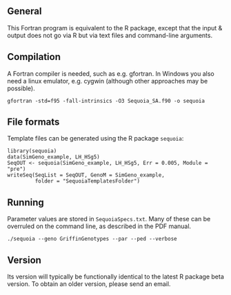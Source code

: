 ## General
This Fortran program is equivalent to the R package, except that the input & output does not go via R but via text files and command-line arguments. 


## Compilation
A Fortran compiler is needed, such as e.g. gfortran. In Windows you also need a linux emulator, e.g. cygwin (although other approaches may be possible).
```
gfortran -std=f95 -fall-intrinsics -O3 Sequoia_SA.f90 -o sequoia
```


## File formats
Template files can be generated using the R package `sequoia`:
```
library(sequoia)
data(SimGeno_example, LH_HSg5)
SeqOUT <- sequoia(SimGeno_example, LH_HSg5, Err = 0.005, Module = "pre")
writeSeq(SeqList = SeqOUT, GenoM = SimGeno_example, 
         folder = "SequoiaTemplatesFolder")
```

## Running
Parameter values are stored in `SequoiaSpecs.txt`. Many of these can be overruled on the command line, as described in the PDF manual. 
```
./sequoia --geno GriffinGenotypes --par --ped --verbose
```


## Version
Its version will typically be functionally identical to the latest R package beta version. To obtain an older version, please send an email. 